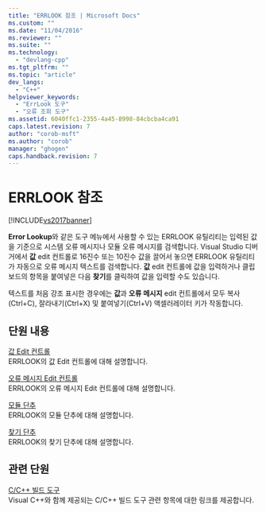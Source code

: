 ```yaml
---
title: "ERRLOOK 참조 | Microsoft Docs"
ms.custom: ""
ms.date: "11/04/2016"
ms.reviewer: ""
ms.suite: ""
ms.technology: 
  - "devlang-cpp"
ms.tgt_pltfrm: ""
ms.topic: "article"
dev_langs: 
  - "C++"
helpviewer_keywords: 
  - "ErrLook 도구"
  - "오류 조회 도구"
ms.assetid: 6040ffc1-2355-4a45-8998-84cbcba4ca91
caps.latest.revision: 7
author: "corob-msft"
ms.author: "corob"
manager: "ghogen"
caps.handback.revision: 7
---
```

# ERRLOOK 참조
[!INCLUDE[vs2017banner](../../assembler/inline/includes/vs2017banner.md)]

**Error Lookup**와 같은 도구 메뉴에서 사용할 수 있는 ERRLOOK 유틸리티는 입력된 값을 기준으로 시스템 오류 메시지나 모듈 오류 메시지를 검색합니다.  Visual Studio 디버거에서 **값** edit 컨트롤로 16진수 또는 10진수 값을 끌어서 놓으면 ERRLOOK 유틸리티가 자동으로 오류 메시지 텍스트를 검색합니다.  **값** edit 컨트롤에 값을 입력하거나 클립보드의 항목을 붙여넣은 다음 **찾기**를 클릭하여 값을 입력할 수도 있습니다.  
  
 텍스트를 처음 강조 표시한 경우에는 **값**과 **오류 메시지** edit 컨트롤에서 모두 복사\(Ctrl\+C\), 잘라내기\(Ctrl\+X\) 및 붙여넣기\(Ctrl\+V\) 액셀러레이터 키가 작동합니다.  
  
## 단원 내용  
 [값 Edit 컨트롤](../../build/reference/value-edit-control.md)  
 ERRLOOK의 값 Edit 컨트롤에 대해 설명합니다.  
  
 [오류 메시지 Edit 컨트롤](../../build/reference/error-message-edit-control.md)  
 ERRLOOK의 오류 메시지 Edit 컨트롤에 대해 설명합니다.  
  
 [모듈 단추](../../build/reference/modules-button.md)  
 ERRLOOK의 모듈 단추에 대해 설명합니다.  
  
 [찾기 단추](../../build/reference/look-up-button.md)  
 ERRLOOK의 찾기 단추에 대해 설명합니다.  
  
## 관련 단원  
 [C\/C\+\+ 빌드 도구](../../build/reference/c-cpp-build-tools.md)  
 Visual C\+\+와 함께 제공되는 C\/C\+\+ 빌드 도구 관련 항목에 대한 링크를 제공합니다.